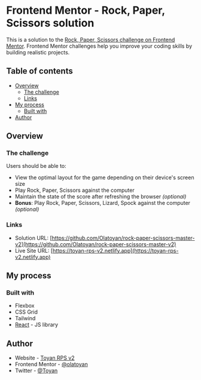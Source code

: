 # Frontend Mentor - Rock, Paper, Scissors solution

This is a solution to the [Rock, Paper, Scissors challenge on Frontend Mentor](https://www.frontendmentor.io/challenges/rock-paper-scissors-game-pTgwgvgH). Frontend Mentor challenges help you improve your coding skills by building realistic projects.

## Table of contents

- [Overview](#overview)
  - [The challenge](#the-challenge)
  - [Links](#links)
- [My process](#my-process)
  - [Built with](#built-with)
- [Author](#author)

## Overview

### The challenge

Users should be able to:

- View the optimal layout for the game depending on their device's screen size
- Play Rock, Paper, Scissors against the computer
- Maintain the state of the score after refreshing the browser _(optional)_
- **Bonus**: Play Rock, Paper, Scissors, Lizard, Spock against the computer _(optional)_

### Links

- Solution URL: [https://github.com/Olatoyan/rock-paper-scissors-master-v2](https://github.com/Olatoyan/rock-paper-scissors-master-v2)
- Live Site URL: [https://toyan-rps-v2.netlify.app](https://toyan-rps-v2.netlify.app)

## My process

### Built with

- Flexbox
- CSS Grid
- Tailwind
- [React](https://reactjs.org/) - JS library

## Author

- Website - [Toyan RPS v2](https://toyan-rps-v2.netlify.app/)
- Frontend Mentor - [@olatoyan](https://www.frontendmentor.io/profile/olatoyan)
- Twitter - [@Toyan](https://www.twitter.com/_annonnymouss_)
